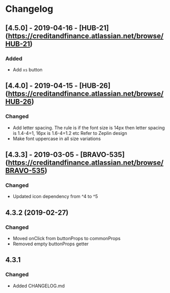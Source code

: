 # Changelog

## [4.5.0] - 2019-04-16 - [HUB-21] (https://creditandfinance.atlassian.net/browse/HUB-21)
 
### Added

- Add `xs` button

## [4.4.0] - 2019-04-15 - [HUB-26] (https://creditandfinance.atlassian.net/browse/HUB-26)
 
### Changed

- Add letter spacing. The rule is if the font size is 14px then letter spacing is 1.4-4=1, 16px is 1.6-4=1.2 etc Refer to Zeplin design
- Make font uppercase in all size variations

## [4.3.3] - 2019-03-05 - [BRAVO-535] (https://creditandfinance.atlassian.net/browse/BRAVO-535)
 
### Changed
- Updated icon dependency from ^4 to ^5

## 4.3.2 (2019-02-27)

### Changed

- Moved onClick from buttonProps to commonProps
- Removed empty buttonProps getter

## 4.3.1

### Changed

- Added CHANGELOG.md
